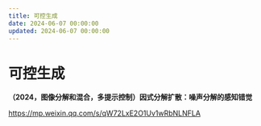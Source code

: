 ```yaml
---
title: 可控生成
date: 2024-06-07 00:00:00
updated: 2024-06-07 00:00:00
---
```


# 可控生成

**（2024，图像分解和混合，多提示控制）因式分解扩散：噪声分解的感知错觉**

https://mp.weixin.qq.com/s/qW72LxE2O1Uv1wRbNLNFLA
